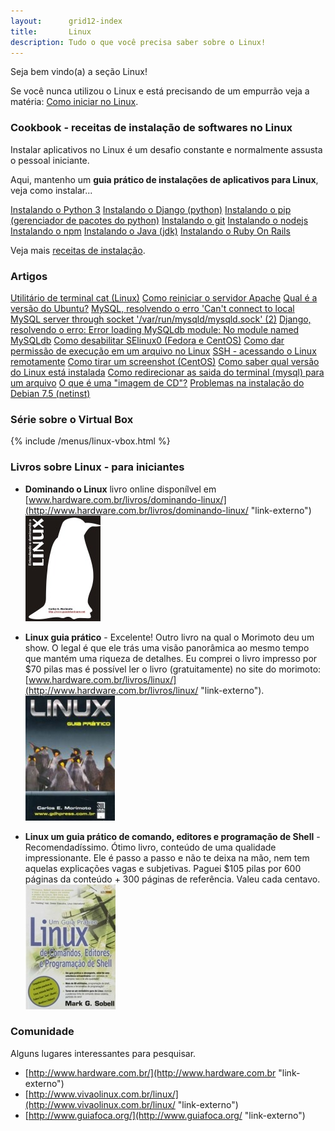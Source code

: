 ```yaml
---
layout:      grid12-index
title:       Linux
description: Tudo o que você precisa saber sobre o Linux!
---
```


Seja bem vindo(a) a seção Linux!
   
Se você nunca utilizou o Linux e está precisando de um empurrão veja a matéria:
[Como iniciar no Linux](./como-iniciar-no-linux/ "Como iniciar no Linux").



### Cookbook - receitas de instalação de softwares no Linux

Instalar  aplicativos no Linux é um desafio constante e normalmente assusta o pessoal iniciante.

Aqui, mantenho um __guia prático de instalações de aplicativos para Linux__, veja como instalar...

<div class="list-group">
    <a href="/linux/cookbook/python/" class="list-group-item">Instalando o Python 3</a>
    <a href="/linux/cookbook/django/" class="list-group-item">Instalando o Django (python)</a>
    <a href="/linux/cookbook/pip/" class="list-group-item">Instalando o pip (gerenciador de pacotes do python)</a>
    <a href="/linux/cookbook/git/" class="list-group-item">Instalando o git</a>
    <a href="/linux/cookbook/nodejs/" class="list-group-item">Instalando o nodejs</a>
    <a href="/linux/cookbook/npm/" class="list-group-item">Instalando o npm</a>
    <a href="/linux/cookbook/java/" class="list-group-item">Instalando o Java (jdk)</a>
    <a href="/linux/cookbook/ruby-on-rails/" class="list-group-item">Instalando o Ruby On Rails</a>
    <!--<a href="" class="list-group-item"></a>-->
</div> 

Veja mais [receitas de instalação](/linux/cookbook/).


### Artigos

<div class="list-group">
    <a href="/linux/utilitario-cat/" class="list-group-item">Utilitário de terminal cat (Linux)</a>
    <a href="/linux/reiniciar-servidor-apache/" class="list-group-item">Como reiniciar o servidor Apache</a>
    <a href="/linux/qual-a-versao-do-ubuntu/" class="list-group-item">Qual é a versão do Ubuntu?</a>
    <a href="/linux/mysql-error-cant-connect-to-local-mysql-server-through-socket/" class="list-group-item">MySQL, resolvendo o erro 'Can't connect to local MySQL server through socket '/var/run/mysqld/mysqld.sock' (2)</a>
    <a href="/linux/django-error-loading-mysqldb-module/" class="list-group-item">Django, resolvendo o erro: Error loading MySQLdb module: No module named MySQLdb</a>
    <a href="/linux/como-desabilitar-selinux/" class="list-group-item">Como desabilitar SElinux0 (Fedora e CentOS)</a>
    <a href="/linux/como-dar-permissao-de-execucao/" class="list-group-item">Como dar permissão de execução em um arquivo no Linux</a>
    <a href="/linux/como-acessar-servidor-remotamente/" class="list-group-item">SSH - acessando o Linux remotamente</a>
    <a href="/linux/gnome-screenshot/" class="list-group-item">Como tirar um screenshot (CentOS)</a>
    <a href="/linux/como-saber-qual-versao-do-linux-esta-instalada/" class="list-group-item">Como saber qual versão do Linux está instalada</a>
    <a href="/linux/redirecionar-a-saida-do-terminal-para-arquivo/" class="list-group-item">Como redirecionar as saida do terminal (mysql) para um arquivo</a>
    <a href="/linux/imagem-cd-iso/" class="list-group-item">O que é uma "imagem de CD"?</a>
    <a href="/linux/problemas-instalacao-debian-7-5/" class="list-group-item">Problemas na instalação do Debian 7.5 (netinst)</a>
</div> 



### Série sobre o Virtual Box

{% include /menus/linux-vbox.html %}


### Livros sobre Linux - para iniciantes

 - __Dominando o Linux__ livro online disponílvel em [www.hardware.com.br/livros/dominando-linux/](http://www.hardware.com.br/livros/dominando-linux/ "link-externo")
<br /> ![Figura da capa do livro 'Linux, um guia prático'](livro-entendendo-dominando-linux-morimoto.jpg "linux")

 - __Linux guia prático__ - Excelente! Outro livro na qual o Morimoto deu um show. O legal é que ele trás uma visão 
panorâmica ao mesmo tempo que mantém uma riqueza de detalhes. Eu comprei o livro impresso por $70 pilas mas é possível
ler o livro (gratuitamente) no site do morimoto: [www.hardware.com.br/livros/linux/](http://www.hardware.com.br/livros/linux/ "link-externo").
<br /> ![Figura da capa do livro 'Linux, guia prático'](linux-guia-pratico-morimoto.jpg "linux")

 - __Linux um guia prático de comando, editores e programação de Shell__ - Recomendadíssimo. Ótimo livro, conteúdo de uma qualidade impressionante. Ele é passo a passo
e não te deixa na mão, nem tem aquelas explicações vagas e subjetivas. Paguei $105 pilas por 600 páginas da conteúdo + 300
páginas de referência. Valeu cada centavo.
<br /> ![Figura da capa do livro 'Linux, um guia prático'](livro-linux-guia-pratico.jpeg "linux")




### Comunidade

Alguns lugares interessantes para pesquisar.

- [http://www.hardware.com.br/](http://www.hardware.com.br "link-externo")
- [http://www.vivaolinux.com.br/linux/](http://www.vivaolinux.com.br/linux/ "link-externo")
- [http://www.guiafoca.org/](http://www.guiafoca.org/ "link-externo")
